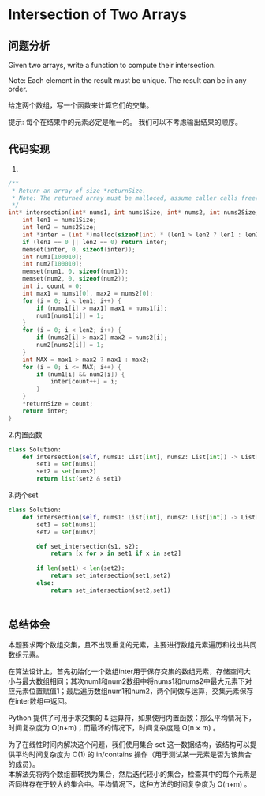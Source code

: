 #  Intersection of Two Arrays

## 问题分析

Given two arrays, write a function to compute their intersection.

Note: Each element in the result must be unique. The result can be in any order.

给定两个数组，写一个函数来计算它们的交集。

提示: 每个在结果中的元素必定是唯一的。 我们可以不考虑输出结果的顺序。

## 代码实现

1.
``` C
/**
 * Return an array of size *returnSize.
 * Note: The returned array must be malloced, assume caller calls free().
 */
int* intersection(int* nums1, int nums1Size, int* nums2, int nums2Size, int* returnSize) {
    int len1 = nums1Size;
    int len2 = nums2Size;
    int *inter = (int *)malloc(sizeof(int) * (len1 > len2 ? len1 : len2));
    if (len1 == 0 || len2 == 0) return inter;
    memset(inter, 0, sizeof(inter));
    int num1[100010];
    int num2[100010];
    memset(num1, 0, sizeof(num1));
    memset(num2, 0, sizeof(num2));
    int i, count = 0;
    int max1 = nums1[0], max2 = nums2[0];
    for (i = 0; i < len1; i++) {
        if (nums1[i] > max1) max1 = nums1[i];
        num1[nums1[i]] = 1;
    }
    for (i = 0; i < len2; i++) {
        if (nums2[i] > max2) max2 = nums2[i];
        num2[nums2[i]] = 1;
    }
    int MAX = max1 > max2 ? max1 : max2;
    for (i = 0; i <= MAX; i++) {
        if (num1[i] && num2[i]) {
            inter[count++] = i;
        }
    }
    *returnSize = count;
    return inter;
}
```

2.内置函数
```python
class Solution:
    def intersection(self, nums1: List[int], nums2: List[int]) -> List[int]:
        set1 = set(nums1)
        set2 = set(nums2)
        return list(set2 & set1)
```

3.两个set
```python
class Solution:
    def intersection(self, nums1: List[int], nums2: List[int]) -> List[int]:
        set1 = set(nums1)
        set2 = set(nums2)

        def set_intersection(s1, s2):
            return [x for x in set1 if x in set2]
        
        if len(set1) < len(set2):
            return set_intersection(set1,set2)
        else:
            return set_intersection(set2,set1)
        
```

## 总结体会

本题要求两个数组交集，且不出现重复的元素，主要进行数组元素遍历和找出共同数组元素。

在算法设计上，首先初始化一个数组inter用于保存交集的数组元素，存储空间大小与最大数组相同；其次num1和num2数组中将nums1和nums2中最大元素下对应元素位置赋值1；最后遍历数组num1和num2，两个同做与运算，交集元素保存在inter数组中返回。

Python 提供了可用于求交集的 & 运算符，如果使用内置函数：那么平均情况下，时间复杂度为 O(n+m)；而最坏的情况下，时间复杂度是 O(n × m) 。

为了在线性时间内解决这个问题，我们使用集合 set 这一数据结构，该结构可以提供平均时间复杂度为 O(1) 的 in/contains 操作（用于测试某一元素是否为该集合的成员）。  
本解法先将两个数组都转换为集合，然后迭代较小的集合，检查其中的每个元素是否同样存在于较大的集合中。平均情况下，这种方法的时间复杂度为 O(n+m) 。